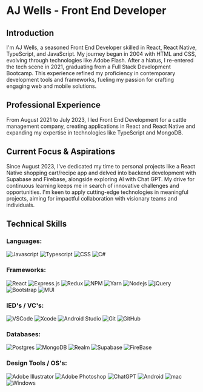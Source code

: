 # AJ Wells - Front End Developer

## Introduction

I'm AJ Wells, a seasoned Front End Developer skilled in React, React Native, TypeScript, and JavaScript. My journey began in 2004 with HTML and CSS, evolving through technologies like Adobe Flash. After a hiatus, I re-entered the tech scene in 2021, graduating from a Full Stack Development Bootcamp. This experience refined my proficiency in contemporary development tools and frameworks, fueling my passion for crafting engaging web and mobile solutions.

## Professional Experience

From August 2021 to July 2023, I led Front End Development for a cattle management company, creating applications in React and React Native and expanding my expertise in technologies like TypeScript and MongoDB.

## Current Focus & Aspirations

Since August 2023, I've dedicated my time to personal projects like a React Native shopping cart/recipe app and delved into backend development with Supabase and Firebase, alongside exploring AI with Chat GPT. My drive for continuous learning keeps me in search of innovative challenges and opportunities. I'm keen to apply cutting-edge technologies in meaningful projects, aiming for impactful collaboration with visionary teams and individuals.

## Technical Skills

### Languages:

![Javascript](https://img.shields.io/badge/Javascript-F0DB4F?style=for-the-badge&labelColor=black&logo=javascript&logoColor=F0DB4F)
![Typescript](https://img.shields.io/badge/Typescript-007acc?style=for-the-badge&labelColor=black&logo=typescript&logoColor=007acc)
![CSS](https://img.shields.io/badge/CSS-1572B6?style=for-the-badge&labelColor=black&logo=css3&logoColor=1572B6)
![C#](https://img.shields.io/badge/c%23-%23239120.svg?style=for-the-badge&labelColor=black&logo=csharp&logoColor=239120)

### Frameworks:

![React](https://img.shields.io/badge/-React/React_Native-61DBFB?style=for-the-badge&labelColor=black&logo=react&logoColor=61DBFB)
![Express.js](https://img.shields.io/badge/Express.js-ffffff?style=for-the-badge&labelColor=black&logo=express&logoColor=ffffff)
![Redux](https://img.shields.io/badge/Redux-7248B6?style=for-the-badge&labelColor=black&logo=redux&logoColor=7248B6)
![NPM](https://img.shields.io/badge/NPM-%23CB3837.svg?style=for-the-badge&labelColor=black&logo=npm&logoColor=23CB3837)
![Yarn](https://img.shields.io/badge/yarn-%232C8EBB.svg?style=for-the-badge&labelColor=black&logo=yarn&logoColor=232C8EBB)
![Nodejs](https://img.shields.io/badge/Node.js-3C873A?style=for-the-badge&labelColor=black&logo=node.js&logoColor=3C873A)
![jQuery](https://img.shields.io/badge/jquery-%230769AD.svg?style=for-the-badge&labelColor=black&logo=jquery&logoColor=0769AD)
![Bootstrap](https://img.shields.io/badge/Bootstrap-780FF1?style=for-the-badge&labelColor=black&logo=bootstrap&logoColor=780FF1)
![MUI](https://img.shields.io/badge/MUI-%230081CB.svg?style=for-the-badge&labelColor=black&logo=mui&logoColor=230081CB)

### IED's / VC's:

![VSCode](https://img.shields.io/badge/Visual_Studio-0078d7?style=for-the-badge&labelColor=black&logo=visual%20studio&logoColor=0078d7)
![Xcode](https://img.shields.io/badge/Xcode-007ACC?style=for-the-badge&labelColor=black&logo=Xcode&logoColor=007ACC)
![Android Studio](https://img.shields.io/badge/Android%20Studio-3DDC84.svg?style=for-the-badge&labelColor=black&logo=android-studio&logoColor=3DDC84)
![Git](https://img.shields.io/badge/Git-E84D31?style=for-the-badge&labelColor=black&logo=git&logoColor=E84D31)
![GitHub](https://img.shields.io/badge/github-%23121011.svg?style=for-the-badge&labelColor=black&logo=github&logoColor=white)

### Databases:

![Postgres](https://img.shields.io/badge/postgres-%23316192.svg?style=for-the-badge&labelColor=black&logo=postgresql&logoColor=23316192)
![MongoDB](https://img.shields.io/badge/MongoDB-%234ea94b.svg?style=for-the-badge&labelColor=black&logo=mongodb&logoColor=234ea94b)
![Realm](https://img.shields.io/badge/Realm-39477F?style=for-the-badge&labelColor=black&logo=realm&logoColor=39477F)
![Supabase](https://img.shields.io/badge/Supabase-3ECF8E?style=for-the-badge&labelColor=black&logo=supabase&logoColor=3ECF8E)
![FireBase](https://img.shields.io/badge/Firebase-a08021?style=for-the-badge&labelColor=black&logo=firebase&logoColor=ffcd34)

### Design Tools / OS's:

![Adobe Illustrator](https://img.shields.io/badge/adobe%20illustrator-%23FF9A00.svg?style=for-the-badge&labelColor=black&logo=adobe%20illustrator&logoColor=23FF9A00)
![Adobe Photoshop](https://img.shields.io/badge/adobe%20photoshop-%2331A8FF.svg?style=for-the-badge&labelColor=black&logo=adobe%20photoshop&logoColor=2331A8FF)
![ChatGPT](https://img.shields.io/badge/chat_GPT-74aa9c?style=for-the-badge&labelColor=black&logo=openai&logoColor=74aa9c)
![Android](https://img.shields.io/badge/Android-3DDC84?style=for-the-badge&labelColor=black&logo=android&logoColor=3DDC84)
![mac](https://img.shields.io/badge/iOS_/_oSX-%23000000.svg?style=for-the-badge&labelColor=black&logo=apple&logoColor=white)
![Windows](https://img.shields.io/badge/Windows-0078D6?style=for-the-badge&labelColor=black&logo=windows&logoColor=0078D6)
